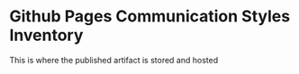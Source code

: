 # Github Pages Communication Styles Inventory
This is where the published artifact is stored and hosted

